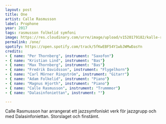 ```yaml
---
layout: post
title: One
artist: Calle Rasmusson
label: Prophone
year: 2017
tags: rasmusson folkelid symfoni
image: https://res.cloudinary.com/urre/image/upload/v1520179182/kalle-rasmusson-one_xgqgh3_agot49.jpg
permalink: /one/
spotify: https://open.spotify.com/track/5fKwEBF54Y1wbJWMwDasYn
credits:
- { name: "Per Thornberg", instrument: "Saxofon"}
- { name: "Kristian Lind", instrument: "Bas"}
- { name: "Max Thornberg", instrument: "Bas"}
- { name: "Fredrik Davidsson", instrument: "Flygelhorn"}
- { name: "Carl Mörner Ringström", instrument: "Gitarr"}
- { name: "Adam Folkelid", instrument: "Piano"}
- { name: "Magnus Hjorth", instrument: "Piano"}
- { name: "Calle Rasmusson", instrument: "Trummmor"}
- { name: "Dalasinfoniettan", instrument: ""}

---
```


Calle Rasmusson har arrangerat ett jazzsymfoniskt verk för jazzgrupp och med Dalasinfoniettan. Storslaget och finstämt.
